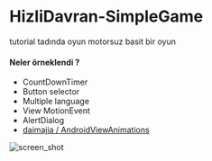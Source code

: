 # HizliDavran-SimpleGame
tutorial tadında oyun motorsuz basit bir oyun

#### Neler örneklendi ?
- CountDownTimer
- Button selector
- Multiple language
- View MotionEvent
- AlertDialog
- [daimajia / AndroidViewAnimations](https://github.com/daimajia/AndroidViewAnimations)

![screen_shot](http://oi59.tinypic.com/11l6emt.jpg)

